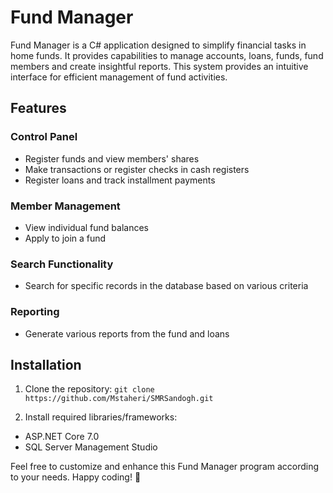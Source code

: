 # Fund Manager

Fund Manager is a C# application designed to simplify financial tasks in home funds. It provides capabilities to manage accounts, loans, funds, fund members and create insightful reports. This system provides an intuitive interface for efficient management of fund activities.

## Features

### Control Panel
- Register funds and view members' shares
- Make transactions or register checks in cash registers
- Register loans and track installment payments

### Member Management
- View individual fund balances
- Apply to join a fund

### Search Functionality
- Search for specific records in the database based on various criteria

### Reporting
- Generate various reports from the fund and loans

## Installation

1. Clone the repository:
`
git clone https://github.com/Mstaheri/SMRSandogh.git
`

2. Install required libraries/frameworks:
- ASP.NET Core 7.0
- SQL Server Management Studio

Feel free to customize and enhance this Fund Manager program according to your needs. Happy coding! 🚀
